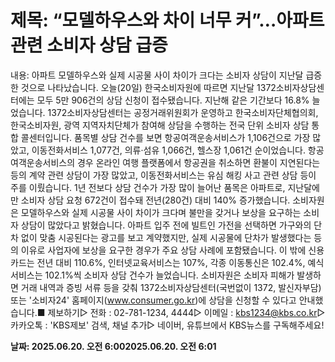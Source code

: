 # **제목: “모델하우스와 차이 너무 커”…아파트 관련 소비자 상담 급증**

  내용: 아파트 모델하우스와 실제 시공물 사이 차이가 크다는 소비자 상담이 지난달 급증한 것으로 나타났습니다. 오늘(20일) 한국소비자원에 따르면 지난달 1372소비자상담센터에는 모두 5만 906건의 상담 신청이 접수됐습니다. 지난해 같은 기간보다 16.8% 늘었습니다. 1372소비자상담센터는 공정거래위원회가 운영하고 한국소비자단체협의회, 한국소비자원, 광역 지역자치단체가 참여해 상담을 수행하는 전국 단위 소비자 상담 통합 콜센터입니다. 품목별 상담 건수를 보면 항공여객운송서비스가 1,106건으로 가장 많았고, 이동전화서비스 1,077건, 의류·섬유 1,066건, 헬스장 1,061건 순이었습니다. 항공여객운송서비스의 경우 온라인 여행 플랫폼에서 항공권을 취소하면 환불이 지연된다는 등의 계약 관련 상담이 가장 많았고, 이동전화서비스는 유심 해킹 사고 관련 상담 등이 주를 이뤘습니다. 1년 전보다 상담 건수가 가장 많이 늘어난 품목은 아파트로, 지난달에만 소비자 상담 요청 672건이 접수돼 전년(280건) 대비 140% 증가했습니다. 소비자원은 모델하우스와 실제 시공물 사이 차이가 크다며 불만을 갖거나 보상을 요구하는 소비자 상담이 많았다고 밝혔습니다. 아파트 입주 전에 빌트인 가전을 선택하면 가구와의 단차 없이 맞춤 시공된다는 광고를 보고 계약했지만, 실제 시공물에 단차가 발생했다는 등의 이유로 사업자에 보상을 요구한 경우가 주요 상담 사례에 포함됐습니다. 이 밖에 신용카드는 전년 대비 110.6%, 인터넷교육서비스는 107%, 각종 이동통신은 102.4%, 예식서비스는 102.1%씩 소비자 상담 건수가 늘었습니다. 소비자원은 소비자 피해가 발생하면 거래 내역과 증빙 서류 등을 갖춰 1372소비자상담센터(국번없이 1372, 발신자부담) 또는 '소비자24' 홈페이지(www.consumer.go.kr)에 상담을 신청할 수 있다고 안내했습니다.■ 제보하기▷ 전화 : 02-781-1234, 4444▷ 이메일 : kbs1234@kbs.co.kr▷ 카카오톡 : 'KBS제보' 검색, 채널 추가▷ 네이버, 유튜브에서 KBS뉴스를 구독해주세요!

  **날짜: 2025.06.20. 오전 6:002025.06.20. 오전 6:01**